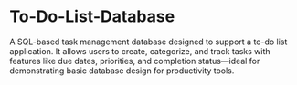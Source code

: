 # To-Do-List-Database
A SQL-based task management database designed to support a to-do list application. It allows users to create, categorize, and track tasks with features like due dates, priorities, and completion status—ideal for demonstrating basic database design for productivity tools.
